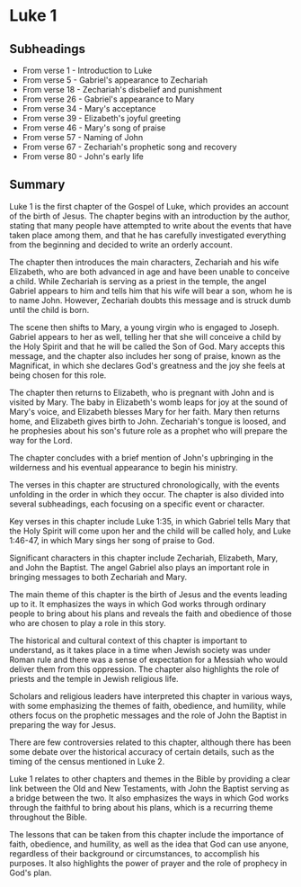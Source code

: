 # Luke 1

## Subheadings

* From verse 1 - Introduction to Luke
* From verse 5 - Gabriel's appearance to Zechariah
* From verse 18 - Zechariah's disbelief and punishment
* From verse 26 - Gabriel's appearance to Mary
* From verse 34 - Mary's acceptance
* From verse 39 - Elizabeth's joyful greeting
* From verse 46 - Mary's song of praise
* From verse 57 - Naming of John
* From verse 67 - Zechariah's prophetic song and recovery
* From verse 80 - John's early life

## Summary

Luke 1 is the first chapter of the Gospel of Luke, which provides an account of the birth of Jesus. The chapter begins with an introduction by the author, stating that many people have attempted to write about the events that have taken place among them, and that he has carefully investigated everything from the beginning and decided to write an orderly account. 

The chapter then introduces the main characters, Zechariah and his wife Elizabeth, who are both advanced in age and have been unable to conceive a child. While Zechariah is serving as a priest in the temple, the angel Gabriel appears to him and tells him that his wife will bear a son, whom he is to name John. However, Zechariah doubts this message and is struck dumb until the child is born.

The scene then shifts to Mary, a young virgin who is engaged to Joseph. Gabriel appears to her as well, telling her that she will conceive a child by the Holy Spirit and that he will be called the Son of God. Mary accepts this message, and the chapter also includes her song of praise, known as the Magnificat, in which she declares God's greatness and the joy she feels at being chosen for this role.

The chapter then returns to Elizabeth, who is pregnant with John and is visited by Mary. The baby in Elizabeth's womb leaps for joy at the sound of Mary's voice, and Elizabeth blesses Mary for her faith. Mary then returns home, and Elizabeth gives birth to John. Zechariah's tongue is loosed, and he prophesies about his son's future role as a prophet who will prepare the way for the Lord.

The chapter concludes with a brief mention of John's upbringing in the wilderness and his eventual appearance to begin his ministry.

The verses in this chapter are structured chronologically, with the events unfolding in the order in which they occur. The chapter is also divided into several subheadings, each focusing on a specific event or character.

Key verses in this chapter include Luke 1:35, in which Gabriel tells Mary that the Holy Spirit will come upon her and the child will be called holy, and Luke 1:46-47, in which Mary sings her song of praise to God.

Significant characters in this chapter include Zechariah, Elizabeth, Mary, and John the Baptist. The angel Gabriel also plays an important role in bringing messages to both Zechariah and Mary.

The main theme of this chapter is the birth of Jesus and the events leading up to it. It emphasizes the ways in which God works through ordinary people to bring about his plans and reveals the faith and obedience of those who are chosen to play a role in this story.

The historical and cultural context of this chapter is important to understand, as it takes place in a time when Jewish society was under Roman rule and there was a sense of expectation for a Messiah who would deliver them from this oppression. The chapter also highlights the role of priests and the temple in Jewish religious life.

Scholars and religious leaders have interpreted this chapter in various ways, with some emphasizing the themes of faith, obedience, and humility, while others focus on the prophetic messages and the role of John the Baptist in preparing the way for Jesus.

There are few controversies related to this chapter, although there has been some debate over the historical accuracy of certain details, such as the timing of the census mentioned in Luke 2.

Luke 1 relates to other chapters and themes in the Bible by providing a clear link between the Old and New Testaments, with John the Baptist serving as a bridge between the two. It also emphasizes the ways in which God works through the faithful to bring about his plans, which is a recurring theme throughout the Bible.

The lessons that can be taken from this chapter include the importance of faith, obedience, and humility, as well as the idea that God can use anyone, regardless of their background or circumstances, to accomplish his purposes. It also highlights the power of prayer and the role of prophecy in God's plan.